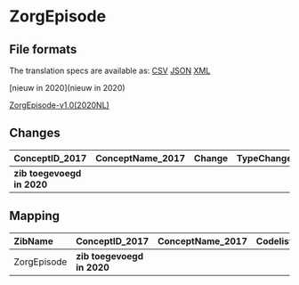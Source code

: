 # ZorgEpisode
## File formats

The translation specs are available as: 
[CSV](../csv/ZorgEpisode.csv) [JSON](../json/ZorgEpisode.json) [XML](../xml/ZorgEpisode.xml)



[nieuw in 2020](nieuw in 2020)

[ZorgEpisode-v1.0(2020NL)](https://zibs.nl/wiki/ZorgEpisode-v1.0(2020NL))









## Changes

| ConceptID_2017             | ConceptName_2017   | Change   | TypeChange   | Impact_heen   | TRANSLATIE_spec_heen   | Impact_terug   | TRANSLATIE_spec_terug   | Omschrijving   |
|:---------------------------|:-------------------|:---------|:-------------|:--------------|:-----------------------|:---------------|:------------------------|:---------------|
| **zib toegevoegd in 2020** |                    |          |              |               |                        |                |                         |                |

## Mapping

| ZibName     | ConceptID_2017             | ConceptName_2017   | Codelists_2017   | Change   | ConceptID_2020             | ConceptName_2020   | Codelists_2020   | Bits   | Omschrijving   | TypeChange   | Impact_heen   | TRANSLATIE_spec_heen   | Impact_terug   | TRANSLATIE_spec_terug   |
|:------------|:---------------------------|:-------------------|:-----------------|:---------|:---------------------------|:-------------------|:-----------------|:-------|:---------------|:-------------|:--------------|:-----------------------|:---------------|:------------------------|
| ZorgEpisode | **zib toegevoegd in 2020** |                    |                  |          | **zib toegevoegd in 2020** |                    |                  |        |                |              |               |                        |                |                         |

